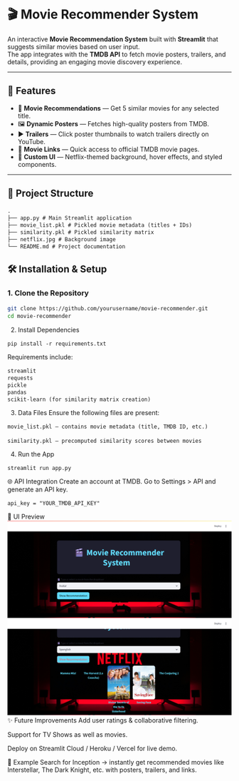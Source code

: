 # 🎬 Movie Recommender System

An interactive **Movie Recommendation System** built with **Streamlit** that suggests similar movies based on user input.  
The app integrates with the **TMDB API** to fetch movie posters, trailers, and details, providing an engaging movie discovery experience.  

---

## 🚀 Features
- 🎥 **Movie Recommendations** — Get 5 similar movies for any selected title.  
- 🖼️ **Dynamic Posters** — Fetches high-quality posters from TMDB.  
- ▶️ **Trailers** — Click poster thumbnails to watch trailers directly on YouTube.  
- 🔗 **Movie Links** — Quick access to official TMDB movie pages.  
- 🎨 **Custom UI** — Netflix-themed background, hover effects, and styled components.  

---

## 📂 Project Structure
```
.
├── app.py # Main Streamlit application
├── movie_list.pkl # Pickled movie metadata (titles + IDs)
├── similarity.pkl # Pickled similarity matrix
├── netflix.jpg # Background image
└── README.md # Project documentation
```

## 🛠️ Installation & Setup

### 1. Clone the Repository
```bash
git clone https://github.com/yourusername/movie-recommender.git
cd movie-recommender
```
2. Install Dependencies
```
pip install -r requirements.txt
```
Requirements include:
```
streamlit
requests
pickle
pandas
scikit-learn (for similarity matrix creation)
```

3. Data Files
Ensure the following files are present:
```
movie_list.pkl — contains movie metadata (title, TMDB ID, etc.)

similarity.pkl — precomputed similarity scores between movies
```
4. Run the App
```
streamlit run app.py
```
🌐 API Integration
Create an account at TMDB.
Go to Settings > API and generate an API key.
```
api_key = "YOUR_TMDB_API_KEY"
```
🎨 UI Preview
![App Screenshot](/S1.png)
![App Screenshot](/S2.png)
✨ Future Improvements
Add user ratings & collaborative filtering.

Support for TV Shows as well as movies.

Deploy on Streamlit Cloud / Heroku / Vercel for live demo.

📌 Example
Search for Inception → instantly get recommended movies like Interstellar, The Dark Knight, etc. with posters, trailers, and links.
